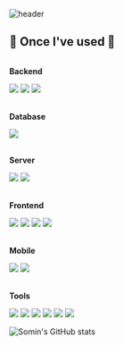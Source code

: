 ![header](https://capsule-render.vercel.app/api?type=waving&height=300&color=gradient&text=Welcom%20Somin's%20Github&fontColor=ffffff&fontSize=50)

## 🔨 Once I've used 🔨
<div style="display:flex; flex-direction:column; align-items:flex-start;">
    <!-- Backend -->
    <p><strong>Backend</strong></p>
    <div>
        <img src="https://img.shields.io/badge/Java-007396?style=for-the-badge&logo=Java&logoColor=white"> 
        <img src="https://img.shields.io/badge/Spring Boot-6DB33F?style=for-the-badge&logo=spring boot&logoColor=white"> 
        <img src="https://img.shields.io/badge/python-3776AB?style=for-the-badge&logo=python&logoColor=white"> 
    </div><br>
    <!-- Database -->
    <p><strong>Database</strong></p>
    <div>
        <img src="https://img.shields.io/badge/mysql-4479A1?style=for-the-badge&logo=mysql&logoColor=white"> 
    </div><br>
    <!-- Server -->
    <p><strong>Server</strong></p>
    <div>
        <img src="https://img.shields.io/badge/linux-FCC624?style=for-the-badge&logo=linux&logoColor=black"> 
        <img src="https://img.shields.io/badge/apache tomcat-F8DC75?style=for-the-badge&logo=apachetomcat&logoColor=black">
    </div><br>
    <!-- Frontend -->
    <p><strong>Frontend</strong></p>
    <div>
        <img src="https://img.shields.io/badge/html5-E34F26?style=for-the-badge&logo=html5&logoColor=white"> 
        <img src="https://img.shields.io/badge/css-1572B6?style=for-the-badge&logo=css3&logoColor=white"> 
        <img src="https://img.shields.io/badge/javascript-F7DF1E?style=for-the-badge&logo=javascript&logoColor=black"> 
        <img src="https://img.shields.io/badge/bootstrap-7952B3?style=for-the-badge&logo=bootstrap&logoColor=white">
    </div><br>
    <!-- Mobile -->
    <p><strong>Mobile</strong></p>
    <div>
        <img src="https://img.shields.io/badge/Kotlin-7F52FF?style=for-the-badge&logo=kotlin&logoColor=white">
        <img src="https://img.shields.io/badge/Andoid Studio-3DDC84?style=for-the-badge&logo=android studio&logoColor=white">
    </div><br>
    <!--Development Tools-->
    <p><strong>Tools</strong></p>
    <div>
        <img src="https://img.shields.io/badge/VSCode-183A61.svg?style=for-the-badge&logo=visual-studio-code&logoColor=22ABF3">
        <img src="https://img.shields.io/badge/IntelliJ-000000?style=for-the-badge&logo=intellijidea&logoColor=ffffff">
        <img src="https://img.shields.io/badge/Pycharm-000000?style=for-the-badge&logo=pycharm&logoColor=ffffff">
        <img src="https://img.shields.io/badge/Postman-FF6C37?style=for-the-badge&logo=postman&logoColor=ffffff">
        <img src="https://img.shields.io/badge/Notion-000000?style=for-the-badge&logo=notion&logoColor=ffffff">
        <img src="https://img.shields.io/badge/Figma-F24E1E?style=for-the-badge&logo=figma&logoColor=ffffff">
</div>

![Somin's GitHub stats](https://github-readme-stats.vercel.app/api?username=somin&show_icons=true&theme=radical)
